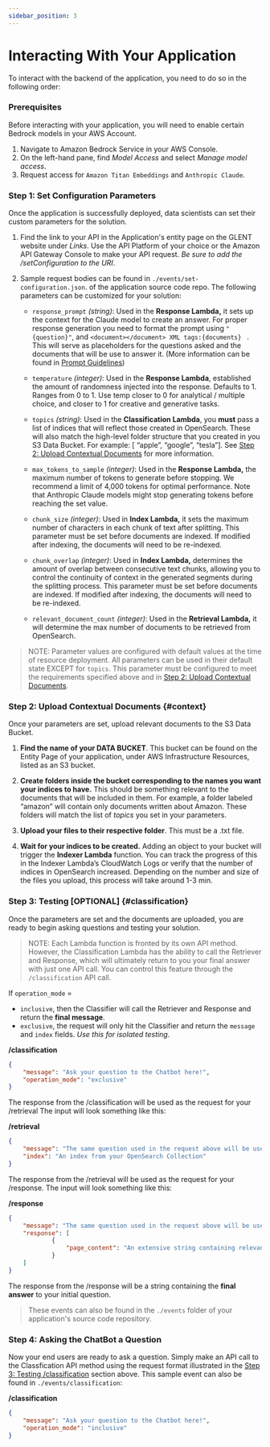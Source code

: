 ```yaml
---
sidebar_position: 3
---
```


# Interacting With Your Application

To interact with the backend of the application, you need to do so in the following order:

### Prerequisites
Before interacting with your application, you will need to enable certain Bedrock models in your AWS Account. 
1. Navigate to Amazon Bedrock Service in your AWS Console. 
1. On the left-hand pane, find *Model Access* and select *Manage model access*.
1. Request access for `Amazon Titan Embeddings` and `Anthropic Claude`.

### **Step 1: Set Configuration Parameters** 
Once the application is successfully deployed, data scientists can set their custom parameters for the solution.

1. Find the link to your API in the Application's entity page on the GLENT website under *Links*. Use the API Platform of your choice or the Amazon API Gateway Console to make your API request. *Be sure to add the /setConfiguration to the URI*.
2. Sample request bodies can be found in `./events/set-configuration.json`. of the application source code repo. The following parameters can be customized for your solution:

    * `response_prompt` *(string)*: Used in the **Response Lambda,** it sets up the context for the Claude model to create an answer. For proper response generation you need to format the prompt using                 `"{question}"`,  and `<document></document> XML tags:{documents} `  . This will serve as placeholders for the questions asked and the documents that will be use to answer it.  (More information can be found in [Prompt Guidelines](https://docs.aws.amazon.com/bedrock/latest/userguide/general-guidelines-for-bedrock-users.html))

    * `temperature` *(integer)*: Used in the **Response Lambda**, established the amount of randomness injected into the response. Defaults to 1. Ranges from 0 to 1. Use temp closer to 0 for analytical / multiple choice, and closer to 1 for creative and generative tasks.

    * `topics` *(string)*: Used in the **Classification Lambda**, you **must** pass a list of indices that will reflect those created in OpenSearch. These will also match the high-level folder structure that you created in you S3 Data Bucket. For example: [ “apple”, “google”, “tesla”]. See [Step 2: Upload Contextual Documents](#context) for more information.

    * `max_tokens_to_sample` *(integer)*: Used in the **Response Lambda,** the maximum number of tokens to generate before stopping. We recommend a limit of 4,000 tokens for optimal performance. Note that Anthropic Claude models might stop generating tokens before reaching the set value.

    * `chunk_size` *(integer)*: Used in **Index Lambda,** it sets the maximum number of characters in each chunk of text after splitting. This parameter must be set before documents are indexed. If modified after indexing, the documents will need to be re-indexed. 

    * `chunk_overlap` *(integer)*:  Used in **Index Lambda,** determines the amount of overlap between consecutive text chunks, allowing you to control the continuity of context in the generated segments during the splitting process. This parameter must be set before documents are indexed. If modified after indexing, the documents will need to be re-indexed. 

    * `relevant_document_count` *(integer)*: Used in the **Retrieval Lambda,** it will determine the max number of documents to be retrieved from OpenSearch.

> NOTE: Parameter values are configured with default values at the time of resource deployment. All parameters can be used in their default state EXCEPT for `topics`. This parameter must be configured to meet the requirements specified above and in [Step 2: Upload Contextual Documents](#context).


### Step 2: Upload Contextual Documents {#context}
Once your parameters are set, upload relevant documents to the S3 Data Bucket.

1. **Find the name of your DATA BUCKET**. This bucket can be found on the Entity Page of your application, under AWS Infrastructure Resources, listed as an S3 bucket.

2. **Create folders inside the bucket corresponding to the names you want your indices to have.** This should be something relevant to the documents that will be included in them. For example, a folder labeled “amazon” will contain only documents written about Amazon. These  folders will match the list of *topics* you set in your parameters. 

3. **Upload your files to their respective folder**. This must be a .txt file. 

4. **Wait for your indices to be created.** Adding an object to your bucket will trigger the **Indexer Lambda** function. You can track the progress of this in the Indexer Lambda’s CloudWatch Logs or verify that the number of indices in OpenSearch increased. Depending on the number and size of the files you upload, this process will take around 1-3 min. 



### Step 3: Testing [OPTIONAL] {#classification}
Once the parameters are set and the documents are uploaded, you are ready to begin asking questions and testing your solution.

> NOTE: Each Lambda function is fronted by its own API method. However, the Classification Lambda has the ability to call the Retriever and Response, which will ultimately return to you your final answer with just one API call. You can control this feature through the `/classification` API call.

If `operation_mode` = 
* `inclusive`, then the Classifier will call the Retriever and Response and return the **final message**.
* `exclusive`, the request will only hit the Classifier and return the `message` and `index` fields. *Use this for isolated testing*.


**/classification** 
```json
{
    "message": "Ask your question to the Chatbot here!",
    "operation_mode": "exclusive"
}
```

The response from the /classification will be used as the request for your /retrieval The input will look something like this:

**/retrieval**
```json
{
    "message": "The same question used in the request above will be used here.",
    "index": "An index from your OpenSearch Collection"
}
```

The response from the /retrieval will be used as the request for your /response. The input will look something like this:

**/response**
```json
{
    "message": "The same question used in the request above will be used here.",
    "response": [
            {
                "page_content": "An extensive string containing relevant document context..."
            }
    ]
}
```

The response from the /response will be a string containing the **final answer** to your initial question.


> These events can also be found in the `./events` folder of your application's source code repository.


### Step 4: Asking the ChatBot a Question
Now your end users are ready to ask a question. Simply make an API call to the Classfication API method using the request format illustrated in the [Step 3: Testing /classification](#classification) section above. This sample event can also be found in `./events/classification`:


**/classification** 
```json
{
    "message": "Ask your question to the Chatbot here!",
    "operation_mode": "inclusive"
}
```
